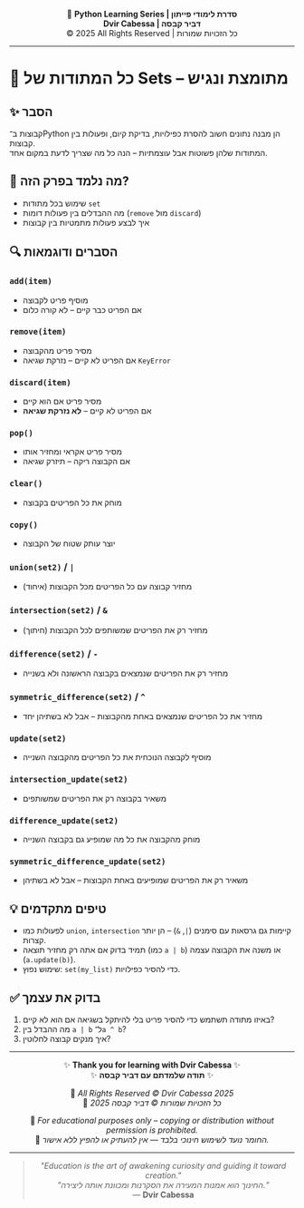 <!-- DC_HEADER_START -->
<div align="center">

🐍 **Python Learning Series | סדרת לימודי פייתון**  
**Dvir Cabessa | דביר קבסה**  
© 2025 All Rights Reserved | כל הזכויות שמורות

</div>

---
<!-- DC_HEADER_END -->

# 📘 כל המתודות של Sets – מתומצת ונגיש

## ✨ הסבר

קבוצות ב־Python הן מבנה נתונים חשוב להסרת כפילויות, בדיקת קיום, ופעולות בין קבוצות.  
המתודות שלהן פשוטות אבל עוצמתיות – הנה כל מה שצריך לדעת במקום אחד.

## 🧠 מה נלמד בפרק הזה?
- שימוש בכל מתודות `set`
- מה ההבדלים בין פעולות דומות (`remove` מול `discard`)
- איך לבצע פעולות מתמטיות בין קבוצות

## 🔍 הסברים ודוגמאות

### `add(item)`
- מוסיף פריט לקבוצה  
- אם הפריט כבר קיים – לא קורה כלום

### `remove(item)`
- מסיר פריט מהקבוצה  
- אם הפריט לא קיים – נזרקת שגיאה `KeyError`

### `discard(item)`
- מסיר פריט אם הוא קיים  
- אם הפריט לא קיים – **לא נזרקת שגיאה**

### `pop()`
- מסיר פריט אקראי ומחזיר אותו  
- אם הקבוצה ריקה – תיזרק שגיאה

### `clear()`
- מוחק את כל הפריטים בקבוצה

### `copy()`
- יוצר עותק שטוח של הקבוצה

### `union(set2)` / `|`
- מחזיר קבוצה עם כל הפריטים מכל הקבוצות (איחוד)

### `intersection(set2)` / `&`
- מחזיר רק את הפריטים שמשותפים לכל הקבוצות (חיתוך)

### `difference(set2)` / `-`
- מחזיר רק את הפריטים שנמצאים בקבוצה הראשונה ולא בשנייה

### `symmetric_difference(set2)` / `^`
- מחזיר את כל הפריטים שנמצאים באחת מהקבוצות – אבל לא בשתיהן יחד

### `update(set2)`
- מוסיף לקבוצה הנוכחית את כל הפריטים מהקבוצה השנייה

### `intersection_update(set2)`
- משאיר בקבוצה רק את הפריטים שמשותפים

### `difference_update(set2)`
- מוחק מהקבוצה את כל מה שמופיע גם בקבוצה השנייה

### `symmetric_difference_update(set2)`
- משאיר רק את הפריטים שמופיעים באחת הקבוצות – אבל לא בשתיהן

## 💡 טיפים מתקדמים

* לפעולות כמו `union`, `intersection` קיימות גם גרסאות עם סימנים (`|`, `&`) – הן יותר קצרות.
* תמיד בדוק אם אתה רק מחזיר תוצאה (כמו `a | b`) או משנה את הקבוצה עצמה (`a.update(b)`).
* שימוש נפוץ: `set(my_list)` כדי להסיר כפילויות.

## ✅ בדוק את עצמך

1. באיזו מתודה תשתמש כדי להסיר פריט בלי להיתקל בשגיאה אם הוא לא קיים?
2. מה ההבדל בין `a | b` ל־`a ^ b`?
3. איך מנקים קבוצה לחלוטין?

<!-- DC_FOOTER_START -->
---

<div align="center">

✨ **Thank you for learning with Dvir Cabessa** ✨  
✨ **תודה שלמדתם עם דביר קבסה** ✨  

📘 *All Rights Reserved © Dvir Cabessa 2025*  
📘 *כל הזכויות שמורות © דביר קבסה 2025*  

🔗 *For educational purposes only – copying or distribution without permission is prohibited.*  
🔗 *החומר נועד לשימוש חינוכי בלבד — אין להעתיק או להפיץ ללא אישור.*

---

> _"Education is the art of awakening curiosity and guiding it toward creation."_  
> _"החינוך הוא אמנות המעירה את הסקרנות ומכוונת אותה ליצירה."_  
> — **Dvir Cabessa**

</div>
<!-- DC_FOOTER_END -->

